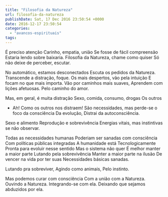 ```yaml
---
title: "Filosofia da Natureza"
url: filosofia-da-natureza
publishDate: Sat, 17 Dec 2016 23:50:54 +0000
date: 2016-12-17 23:50:54
categories: 
  - "avancos-espirituais"
tags: 
---
```

É preciso atenção
Carinho, empatia, união
Se fosse de fácil compreensão
Estaria lendo sobre baixaria.
Filosofia da Natureza, chame como quiser
Só não deixe de perceber, escutar.

No automático, estamos desconectados
Escuta os pedidos da Natureza.
Transcende a distração, foque.
Os mais despertos, vão pela intuição
E focam no que mais importa.
Vão por caminhos mais suaves,
Aprendem com lições afetuosas.
Pelo caminho do amor.

Mas, em geral, é muita distração
Sexo, comida, consumo, drogas
Os outros
- Ah! Como os outros nos distraem!
São necessidades,
mas perde-se o foco da consciência
Da evolução,
Distrai da autoconsciência.

Sexo e alimento
Reprodução e sobrevivência
Energias vitais,
mas instintivas se não observar.

Todas as necessidades humanas
Poderiam ser sanadas com consciência
Com políticas públicas integradas
A humanidade está
Tecnologicamente
Pronta para evoluir nesse sentido
Mas o sistema não quer
É melhor manter a maior parte
Lutando pela sobrevivência
Manter a maior parte na ilusão
De vencer na vida por ter suas
Necessidades básicas sanadas.

Lutando pra sobreviver,
Agindo como animais,
Pelo instinto.

Mas podemos curar com consciência
Com a união com a Natureza.
Ouvindo a Natureza.
Integrando-se com ela.
Deixando que sejamos abduzidos por ela.
